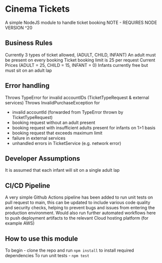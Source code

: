 # Cinema Tickets
A simple NodeJS module to handle ticket booking
NOTE - REQUIRES NODE VERSION ^20

## Business Rules
Currently 3 types of ticket allowed, (ADULT, CHILD, INFANT)
An adult must be present on every booking
Ticket booking limit is 25 per request
Current Prices (ADULT = 25, CHILD = 15, INFANT = 0)
Infants currently free but must sit on an adult lap

## Error handling
Throws TypeError for invalid accountIDs (TicketTypeRequest & external services)
Throws InvalidPurchaseException for 
* invalid accountId (forwarded from TypeError thrown by TicketTypeRequest)
* booking request without an adult present
* booking request with insufficient adults present for infants on 1>1 basis
* booking request that exceeds maximum limit
* failure in external services
* unhandled errors in TicketService (e.g. network error)

## Developer Assumptions
It is assumed that each infant will sit on a single adult lap

## CI/CD Pipeline
A very simple Github Actions pipeline has been added to run unit tests on pull request to main, this can be updated to include various code quality and security checks, helping to prevent bugs and issues from entering the production environment.   Would also run further automated workflows here to push deployment artifacts to the relevant Cloud hosting platform (for example AWS)

## How to use this module
To begin - clone the repo and run `npm install` to install required dependencies
To run unit tests - `npm test`
